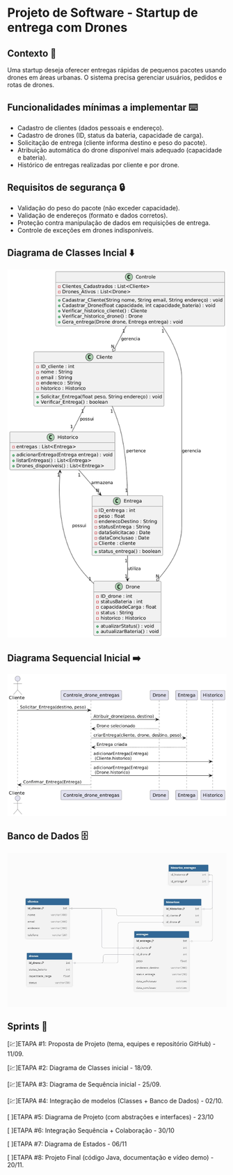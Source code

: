 # Projeto de Software - Startup de entrega com Drones

## Contexto 📄

Uma startup deseja oferecer entregas rápidas de pequenos pacotes usando drones em áreas urbanas. O sistema precisa gerenciar usuários, pedidos e rotas de drones.

## Funcionalidades mínimas a implementar ⌨️

- Cadastro de clientes (dados pessoais e endereço).
- Cadastro de drones (ID, status da bateria, capacidade de carga).
- Solicitação de entrega (cliente informa destino e peso do pacote).
- Atribuição automática do drone disponível mais adequado (capacidade e bateria).
- Histórico de entregas realizadas por cliente e por drone.

## Requisitos de segurança 🔒

- Validação do peso do pacote (não exceder capacidade).
- Validação de endereços (formato e dados corretos).
- Proteção contra manipulação de dados em requisições de entrega.
- Controle de exceções em drones indisponíveis.

## Diagrama de Classes Incial ⬇️

![DiagramaClasses](DiagramaClasses.png)


## Diagrama Sequencial Inicial ➡️

![DiagramaSequencia](DiagramaSequencial.png)

## Banco de Dados 🗄️

![BancoDeDados](DiagramaDB.jpg)


## Sprints 🏃

[💹]ETAPA #1: Proposta de Projeto (tema, equipes e repositório GitHub) - 11/09.

[💹]ETAPA #2: Diagrama de Classes inicial - 18/09.

[💹]ETAPA #3: Diagrama de Sequência inicial - 25/09.

[💹]ETAPA #4: Integração de modelos (Classes + Banco de Dados) - 02/10.


[ ]ETAPA #5: Diagrama de Projeto (com abstrações e interfaces) - 23/10

[ ]ETAPA #6: Integração Sequência + Colaboração - 30/10

[ ]ETAPA #7: Diagrama de Estados - 06/11

[ ]ETAPA #8: Projeto Final (código Java, documentação e vídeo demo) - 20/11.

